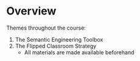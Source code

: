 # Overview

Themes throughout the course:

1. The Semantic Engineering Toolbox
2. The Flipped Classroom Strategy
   - All materials are made available beforehand